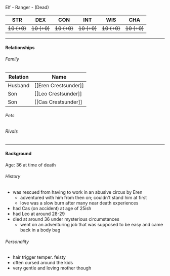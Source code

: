 Elf - Ranger - (Dead)

STR | DEX | CON | INT | WIS | CHA
---- | ---- | ---- | ---- | ---- | ----  
~~10 (+0)~~ | ~~10 (+0)~~ | ~~10 (+0)~~ | ~~10 (+0)~~ | ~~10 (+0)~~ | ~~10 (+0)~~  

---

#### Relationships
###### Family
	
Relation | Name
------------ | ------------
Husband | [[Eren Crestsunder]]
Son | [[Leo Crestsunder]]
Son | [[Cas Crestsunder]]

###### Pets

###### Rivals

---

#### Background
Age: 36 at time of death
###### History
- was rescued from having to work in an abusive circus by Eren
	- adventured with him from then on; couldn't stand him at first
	- love was a slow burn after many near death experiences
- had Cas (on accident) at age of 25ish
- had Leo at around 28-29
- died at around 36 under mysterious circumstances
	- went on an adventuring job that was supposed to be easy and came back in a body bag

###### Personality
- hair trigger temper. feisty
- often cursed around the kids
- very gentle and loving mother though